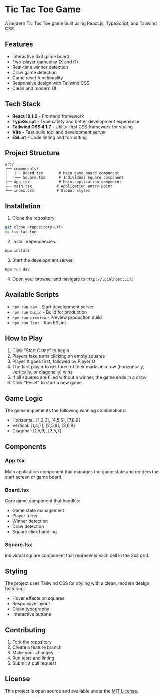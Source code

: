 # Tic Tac Toe Game

A modern Tic Tac Toe game built using React.js, TypeScript, and Tailwind CSS.

## Features

- Interactive 3x3 game board
- Two-player gameplay (X and O)
- Real-time winner detection
- Draw game detection
- Game reset functionality
- Responsive design with Tailwind CSS
- Clean and modern UI

## Tech Stack

- **React 19.1.0** - Frontend framework
- **TypeScript** - Type safety and better development experience
- **Tailwind CSS 4.1.7** - Utility-first CSS framework for styling
- **Vite** - Fast build tool and development server
- **ESLint** - Code linting and formatting

## Project Structure

```
src/
├── components/
│   ├── Board.tsx       # Main game board component
│   └── Square.tsx      # Individual square component
├── App.tsx             # Main application component
├── main.tsx           # Application entry point
└── index.css          # Global styles
```

## Installation

1. Clone the repository:
```bash
git clone <repository-url>
cd tic-tac-toe
```

2. Install dependencies:
```bash
npm install
```

3. Start the development server:
```bash
npm run dev
```

4. Open your browser and navigate to `http://localhost:5173`

## Available Scripts

- `npm run dev` - Start development server
- `npm run build` - Build for production
- `npm run preview` - Preview production build
- `npm run lint` - Run ESLint

## How to Play

1. Click "Start Game" to begin
2. Players take turns clicking on empty squares
3. Player X goes first, followed by Player O
4. The first player to get three of their marks in a row (horizontally, vertically, or diagonally) wins
5. If all squares are filled without a winner, the game ends in a draw
6. Click "Reset" to start a new game

## Game Logic

The game implements the following winning combinations:
- Horizontal: [1,2,3], [4,5,6], [7,8,9]
- Vertical: [1,4,7], [2,5,8], [3,6,9]
- Diagonal: [1,5,9], [3,5,7]

## Components

### App.tsx
Main application component that manages the game state and renders the start screen or game board.

### Board.tsx
Core game component that handles:
- Game state management
- Player turns
- Winner detection
- Draw detection
- Square click handling

### Square.tsx
Individual square component that represents each cell in the 3x3 grid.

## Styling

The project uses Tailwind CSS for styling with a clean, modern design featuring:
- Hover effects on squares
- Responsive layout
- Clean typography
- Interactive buttons

## Contributing

1. Fork the repository
2. Create a feature branch
3. Make your changes
4. Run tests and linting
5. Submit a pull request

## License

This project is open source and available under the [MIT License](LICENSE).